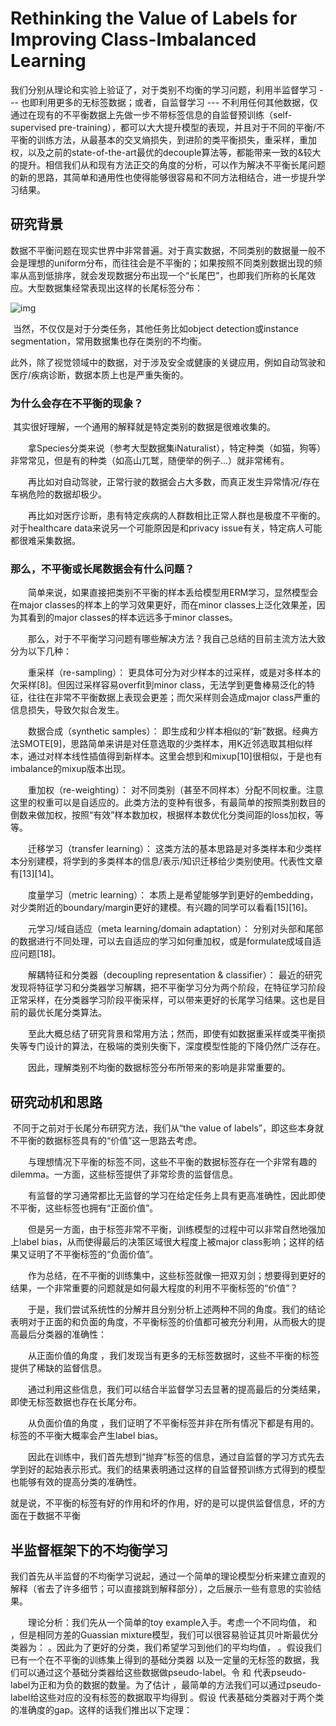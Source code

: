 # Rethinking the Value of Labels for Improving Class-Imbalanced Learning

我们分别从理论和实验上验证了，对于类别不均衡的学习问题，利用半监督学习 --- 也即利用更多的无标签数据；或者，自监督学习 --- 不利用任何其他数据，仅通过在现有的不平衡数据上先做一步不带标签信息的自监督预训练（self-supervised pre-training），都可以大大提升模型的表现，并且对于不同的平衡/不平衡的训练方法，从最基本的交叉熵损失，到进阶的类平衡损失，重采样，重加权，以及之前的state-of-the-art最优的decouple算法等，都能带来一致的&较大的提升。相信我们从和现有方法正交的角度的分析，可以作为解决不平衡长尾问题的新的思路，其简单和通用性也使得能够很容易和不同方法相结合，进一步提升学习结果。



## 研究背景

​		数据不平衡问题在现实世界中非常普遍。对于真实数据，不同类别的数据量一般不会是理想的uniform分布，而往往会是不平衡的；如果按照不同类别数据出现的频率从高到低排序，就会发现数据分布出现一个“长尾巴”，也即我们所称的长尾效应。大型数据集经常表现出这样的长尾标签分布：

![img](https://nimg.ws.126.net/?url=http%3A%2F%2Fdingyue.ws.126.net%2F2020%2F1007%2F144bb1bfp00qhu4ve00agd200u000ikg00it00bm.png&thumbnail=650x2147483647&quality=80&type=jpg)

​		当然，不仅仅是对于分类任务，其他任务比如object detection或instance segmentation，常用数据集也存在类别的不均衡。

​		此外，除了视觉领域中的数据，对于涉及安全或健康的关键应用，例如自动驾驶和医疗/疾病诊断，数据本质上也是严重失衡的。

### 为什么会存在不平衡的现象？

​		其实很好理解，一个通用的解释就是特定类别的数据是很难收集的。

　　拿Species分类来说（参考大型数据集iNaturalist），特定种类（如猫，狗等）非常常见，但是有的种类（如高山兀鹫，随便举的例子...）就非常稀有。

　　再比如对自动驾驶，正常行驶的数据会占大多数，而真正发生异常情况/存在车祸危险的数据却极少。

　　再比如对医疗诊断，患有特定疾病的人群数相比正常人群也是极度不平衡的。对于healthcare data来说另一个可能原因是和privacy issue有关，特定病人可能都很难采集数据。

### 那么，不平衡或长尾数据会有什么问题？

　　简单来说，如果直接把类别不平衡的样本丢给模型用ERM学习，显然模型会在major classes的样本上的学习效果更好，而在minor classes上泛化效果差，因为其看到的major classes的样本远远多于minor classes。

　　那么，对于不平衡学习问题有哪些解决方法？我自己总结的目前主流方法大致分为以下几种：

　　重采样（re-sampling）： 更具体可分为对少样本的过采样，或是对多样本的欠采样[8]。但因过采样容易overfit到minor class，无法学到更鲁棒易泛化的特征，往往在非常不平衡数据上表现会更差；而欠采样则会造成major class严重的信息损失，导致欠拟合发生。

　　数据合成（synthetic samples）： 即生成和少样本相似的“新”数据。经典方法SMOTE[9]，思路简单来讲是对任意选取的少类样本，用K近邻选取其相似样本，通过对样本线性插值得到新样本。这里会想到和mixup[10]很相似，于是也有imbalance的mixup版本出现。

　　重加权（re-weighting）： 对不同类别（甚至不同样本）分配不同权重。注意这里的权重可以是自适应的。此类方法的变种有很多，有最简单的按照类别数目的倒数来做加权，按照“有效”样本数加权，根据样本数优化分类间距的loss加权，等等。

　　迁移学习（transfer learning）： 这类方法的基本思路是对多类样本和少类样本分别建模，将学到的多类样本的信息/表示/知识迁移给少类别使用。代表性文章有[13][14]。

　　度量学习（metric learning）： 本质上是希望能够学到更好的embedding，对少类附近的boundary/margin更好的建模。有兴趣的同学可以看看[15][16]。

　　元学习/域自适应（meta learning/domain adaptation）： 分别对头部和尾部的数据进行不同处理，可以去自适应的学习如何重加权，或是formulate成域自适应问题[18]。

　　解耦特征和分类器（decoupling representation & classifier）： 最近的研究发现将特征学习和分类器学习解耦，把不平衡学习分为两个阶段，在特征学习阶段正常采样，在分类器学习阶段平衡采样，可以带来更好的长尾学习结果。这也是目前的最优长尾分类算法。

　　至此大概总结了研究背景和常用方法；然而，即使有如数据重采样或类平衡损失等专门设计的算法，在极端的类别失衡下，深度模型性能的下降仍然广泛存在。

　　因此，理解类别不均衡的数据标签分布所带来的影响是非常重要的。

## 研究动机和思路

​		不同于之前对于长尾分布研究方法，我们从“the value of labels”，即这些本身就不平衡的数据标签具有的“价值”这一思路去考虑。

　　与理想情况下平衡的标签不同，这些不平衡的数据标签存在一个非常有趣的dilemma。一方面，这些标签提供了非常珍贵的监督信息。

　　有监督的学习通常都比无监督的学习在给定任务上具有更高准确性，因此即使不平衡，这些标签也拥有“正面价值”。

　　但是另一方面，由于标签非常不平衡，训练模型的过程中可以非常自然地强加上label bias，从而使得最后的决策区域很大程度上被major class影响；这样的结果又证明了不平衡标签的“负面价值”。

　　作为总结，在不平衡的训练集中，这些标签就像一把双刃剑；想要得到更好的结果，一个非常重要的问题就是如何最大程度的利用不平衡标签的“价值”？

　　于是，我们尝试系统性的分解并且分别分析上述两种不同的角度。我们的结论表明对于正面的和负面的角度，不平衡标签的价值都可被充分利用，从而极大的提高最后分类器的准确性：

　　从正面价值的角度 ，我们发现当有更多的无标签数据时，这些不平衡的标签提供了稀缺的监督信息。

　　通过利用这些信息，我们可以结合半监督学习去显著的提高最后的分类结果，即使无标签数据也存在长尾分布。

　　从负面价值的角度 ，我们证明了不平衡标签并非在所有情况下都是有用的。标签的不平衡大概率会产生label bias。

　　因此在训练中，我们首先想到“抛弃”标签的信息，通过自监督的学习方式先去学到好的起始表示形式。我们的结果表明通过这样的自监督预训练方式得到的模型也能够有效的提高分类的准确性。

​	    就是说，不平衡的标签有好的作用和坏的作用，好的是可以提供监督信息，坏的方面在于数据不平衡

## 半监督框架下的不均衡学习

​		我们首先从半监督的不均衡学习说起，通过一个简单的理论模型分析来建立直观的解释（省去了许多细节；可以直接跳到解释部分），之后展示一些有意思的实验结果。

　　理论分析：我们先从一个简单的toy example入手。考虑一个不同均值， 和 ，但是相同方差的Guassian mixture模型，我们可以很容易验证其贝叶斯最优分类器为： 。因此为了更好的分类，我们希望学习到他们的平均均值， 。假设我们已有一个在不平衡的训练集上得到的基础分类器 以及一定量的无标签的数据，我们可以通过这个基础分类器给这些数据做pseudo-label。令 和 代表pseudo-label为正和为负的数据的数量。为了估计 ，最简单的方法我们可以通过pseudo-label给这些对应的没有标签的数据取平均得到 。假设 代表基础分类器对于两个类的准确度的gap。这样的话我们推出以下定理：